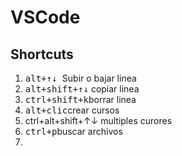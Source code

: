 # VSCode
## Shortcuts

1. <kbd>alt+↑↓ </kbd> Subir o bajar linea
2. <kbd>alt+shift+↑↓</kbd> copiar linea
3. <kbd>ctrl+shift+k</kbd>borrar linea
4. <kbd>alt+clic</kbd>crear cursos
5. <kdb>ctrl+alt+shift+↑↓ </kbd> multiples curores
6. <kbd>ctrl+p</kbd>buscar archivos
7. <kbd>
